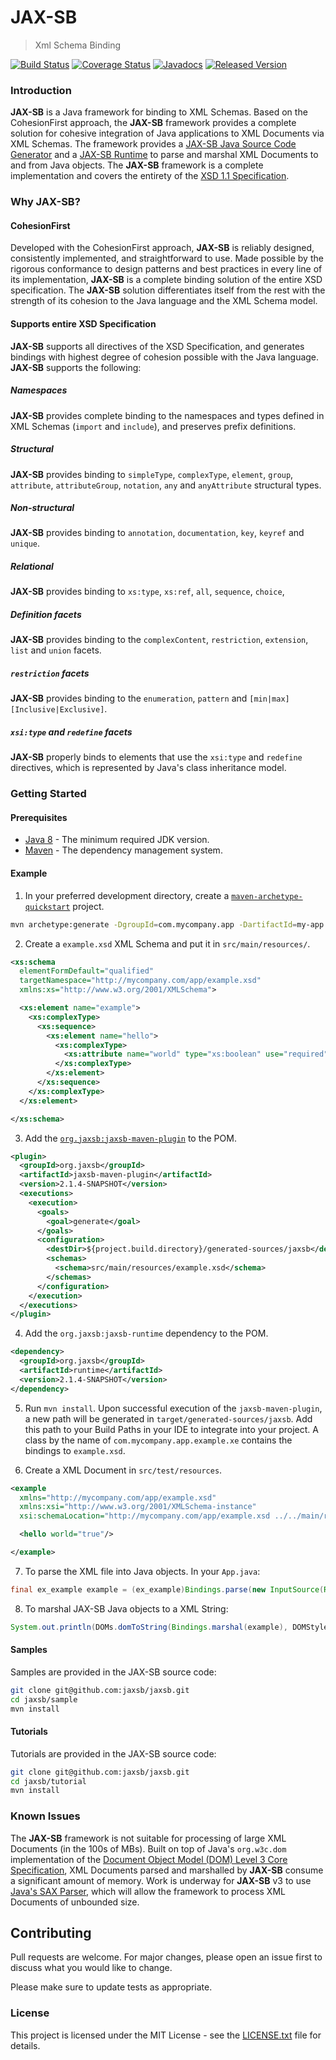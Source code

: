 # JAX-SB

> Xml Schema Binding

[![Build Status](https://travis-ci.org/jaxsb/jaxsb.png)](https://travis-ci.org/jaxsb/jaxsb)
[![Coverage Status](https://coveralls.io/repos/github/jaxsb/jaxsb/badge.svg)](https://coveralls.io/github/jaxsb/jaxsb)
[![Javadocs](https://www.javadoc.io/badge/org.jaxsb/jaxsb.svg)](https://www.javadoc.io/doc/org.jaxsb/jaxsb)
[![Released Version](https://img.shields.io/maven-central/v/org.jaxsb/jaxsb.svg)](https://mvnrepository.com/artifact/org.jaxsb/jaxsb)

### Introduction

**JAX-SB** is a Java framework for binding to XML Schemas. Based on the CohesionFirst approach, the **JAX-SB** framework provides a complete solution for cohesive integration of Java applications to XML Documents via XML Schemas. The framework provides a [JAX-SB Java Source Code Generator][generator] and a [JAX-SB Runtime][runtime] to parse and marshal XML Documents to and from Java objects. The **JAX-SB** framework is a complete implementation and covers the entirety of the [XSD 1.1 Specification][xsd-spec].

### Why **JAX-SB**?

#### CohesionFirst

Developed with the CohesionFirst approach, **JAX-SB** is reliably designed, consistently implemented, and straightforward to use. Made possible by the rigorous conformance to design patterns and best practices in every line of its implementation, **JAX-SB** is a complete binding solution of the entire XSD specification. The **JAX-SB** solution differentiates itself from the rest with the strength of its cohesion to the Java language and the XML Schema model.

#### Supports entire XSD Specification

**JAX-SB** supports all directives of the XSD Specification, and generates bindings with highest degree of cohesion possible with the Java language. **JAX-SB** supports the following:

##### Namespaces

**JAX-SB** provides complete binding to the namespaces and types defined in XML Schemas (`import` and `include`), and preserves prefix definitions.

##### Structural

**JAX-SB** provides binding to `simpleType`, `complexType`, `element`, `group`, `attribute`, `attributeGroup`, `notation`, `any` and `anyAttribute` structural types.

##### Non-structural

**JAX-SB** provides binding to `annotation`, `documentation`, `key`, `keyref` and `unique`.

##### Relational

**JAX-SB** provides binding to `xs:type`, `xs:ref`, `all`, `sequence`, `choice`,

##### Definition facets

**JAX-SB** provides binding to the `complexContent`, `restriction`, `extension`, `list` and `union` facets.

##### `restriction` facets

**JAX-SB** provides binding to the `enumeration`, `pattern` and `[min|max][Inclusive|Exclusive]`.

##### `xsi:type` and `redefine` facets

**JAX-SB** properly binds to elements that use the `xsi:type` and `redefine` directives, which is represented by Java's class inheritance model.

### Getting Started

#### Prerequisites

* [Java 8][jdk8-download] - The minimum required JDK version.
* [Maven][maven] - The dependency management system.

#### Example

1. In your preferred development directory, create a [`maven-archetype-quickstart`][maven-archetype-quickstart] project.

  ```bash
  mvn archetype:generate -DgroupId=com.mycompany.app -DartifactId=my-app -DarchetypeArtifactId=maven-archetype-quickstart -DinteractiveMode=false
  ```

2. Create a `example.xsd` XML Schema and put it in `src/main/resources/`.

  ```xml
  <xs:schema
    elementFormDefault="qualified"
    targetNamespace="http://mycompany.com/app/example.xsd"
    xmlns:xs="http://www.w3.org/2001/XMLSchema">

    <xs:element name="example">
      <xs:complexType>
        <xs:sequence>
          <xs:element name="hello">
            <xs:complexType>
              <xs:attribute name="world" type="xs:boolean" use="required"/>
            </xs:complexType>
          </xs:element>
        </xs:sequence>
      </xs:complexType>
    </xs:element>

  </xs:schema>
  ```

3. Add the [`org.jaxsb:jaxsb-maven-plugin`][jaxsb-maven-plugin] to the POM.

  ```xml
  <plugin>
    <groupId>org.jaxsb</groupId>
    <artifactId>jaxsb-maven-plugin</artifactId>
    <version>2.1.4-SNAPSHOT</version>
    <executions>
      <execution>
        <goals>
          <goal>generate</goal>
        </goals>
        <configuration>
          <destDir>${project.build.directory}/generated-sources/jaxsb</destDir>
          <schemas>
            <schema>src/main/resources/example.xsd</schema>
          </schemas>
        </configuration>
      </execution>
    </executions>
  </plugin>
  ```

4. Add the `org.jaxsb:jaxsb-runtime` dependency to the POM.

  ```xml
  <dependency>
    <groupId>org.jaxsb</groupId>
    <artifactId>runtime</artifactId>
    <version>2.1.4-SNAPSHOT</version>
  </dependency>
  ```

5. Run `mvn install`. Upon successful execution of the `jaxsb-maven-plugin`, a new path will be generated in `target/generated-sources/jaxsb`. Add this path to your Build Paths in your IDE to integrate into your project. A class by the name of `com.mycompany.app.example.xe` contains the bindings to `example.xsd`.

6. Create a XML Document in `src/test/resources`.

  ```xml
  <example
    xmlns="http://mycompany.com/app/example.xsd"
    xmlns:xsi="http://www.w3.org/2001/XMLSchema-instance"
    xsi:schemaLocation="http://mycompany.com/app/example.xsd ../../main/resources/example.xsd">

    <hello world="true"/>

  </example>
  ```

7. To parse the XML file into Java objects. In your `App.java`:

  ```java
  final ex_example example = (ex_example)Bindings.parse(new InputSource(Resources.getResourceOrFile("example.xml").getURL().openStream());
  ```

8. To marshal JAX-SB Java objects to a XML String:

  ```java
  System.out.println(DOMs.domToString(Bindings.marshal(example), DOMStyle.INDENT));
  ```

#### Samples

Samples are provided in the JAX-SB source code:

```bash
git clone git@github.com:jaxsb/jaxsb.git
cd jaxsb/sample
mvn install
```

#### Tutorials

Tutorials are provided in the JAX-SB source code:

```bash
git clone git@github.com:jaxsb/jaxsb.git
cd jaxsb/tutorial
mvn install
```

### Known Issues

The **JAX-SB** framework is not suitable for processing of large XML Documents (in the 100s of MBs). Built on top of Java's `org.w3c.dom` implementation of the [Document Object Model (DOM) Level 3 Core Specification][dom3], XML Documents parsed and marshalled by **JAX-SB** consume a significant amount of memory. Work is underway for **JAX-SB** v3 to use [Java's SAX Parser][sax-parser], which will allow the framework to process XML Documents of unbounded size.

## Contributing

Pull requests are welcome. For major changes, please open an issue first to discuss what you would like to change.

Please make sure to update tests as appropriate.

### License

This project is licensed under the MIT License - see the [LICENSE.txt](LICENSE.txt) file for details.

[dom3]: http://www.w3.org/TR/2004/REC-DOM-Level-3-Core-20040407
[jdk8-download]: http://www.oracle.com/technetwork/java/javase/downloads/jdk8-downloads-2133151.html
[maven-archetype-quickstart]: http://maven.apache.org/archetypes/maven-archetype-quickstart/
[maven]: https://maven.apache.org/
[sax-parser]: https://docs.oracle.com/javase/tutorial/jaxp/sax/
[generator]: /generator
[jaxsb-maven-plugin]: /../../../../jaxsb/jaxsb-maven-plugin
[runtime]: /runtime
[xsd-spec]: https://www.w3.org/TR/xmlschema11-1/